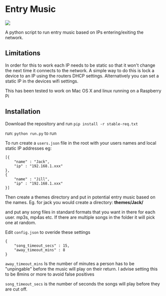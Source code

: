 # Entry Music 

![](http://i.imgur.com/sIMR3FW.png)

A python script to run entry music based on IPs entering/exiting the network. 

## Limitations
In order for this to work each IP needs to be static so that it won't change the next time it connects to the network. A simple way to do this is lock a device to an IP using the routers DHCP settings. Alternatively you can set a static IP in the devices wifi settings.

This has been tested to work on Mac OS X and linux running on a Raspberry Pi

## Installation
Download the repository and run 
``pip install -r stable-req.txt``    

run: ```python run.py``` to run

To run create a ```users.json``` file in the root with your users names and local static IP addresses eg:
```
[{
	"name" : "Jack",
	"ip" : "192.168.1.xxx"		
},
{ 
	"name" : "Jill",
	"ip" : "192.168.1.xxx"		
}]
```

Then create a themes directory and put in potential entry music based on the names. Eg. for jack you would create a directory: **themes/Jack/**

and put any song files in standard formats that you want in there for each user. mp3s, mp4as etc.
If there are multiple songs in the folder it will pick one at random.

Edit ``config.json`` to overide these settings
```
{ 	
	"song_timeout_secs" : 15,
	"away_timeout_mins" : 8
}
```

``away_timeout_mins`` Is the number of minutes a person has to be "unpingable" before the music will play on their return. I advise setting this to be 8mins or more to avoid false positives

``song_timeout_secs`` is the number of seconds the songs will play before they are cut off.

